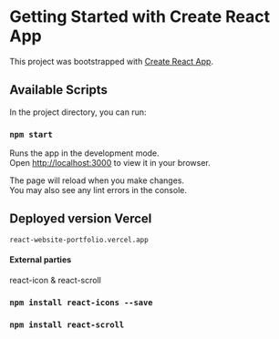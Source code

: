 # Getting Started with Create React App

This project was bootstrapped with [Create React App](https://github.com/facebook/create-react-app).

## Available Scripts

In the project directory, you can run:

### `npm start`

Runs the app in the development mode.\
Open [http://localhost:3000](http://localhost:3000) to view it in your browser.

The page will reload when you make changes.\
You may also see any lint errors in the console. 


## Deployed version Vercel

`react-website-portfolio.vercel.app`

#### External parties 
react-icon & react-scroll

### `npm install react-icons --save`

### `npm install react-scroll`

